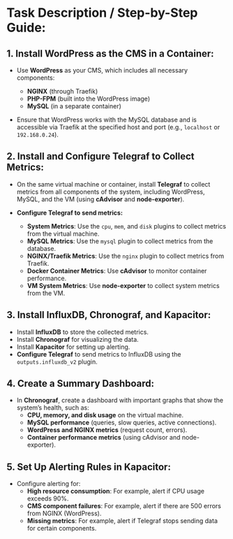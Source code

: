 # Task Description / Step-by-Step Guide:

## 1. Install WordPress as the CMS in a Container:

- Use **WordPress** as your CMS, which includes all necessary components:
  - **NGINX** (through Traefik)
  - **PHP-FPM** (built into the WordPress image)
  - **MySQL** (in a separate container)
  
- Ensure that WordPress works with the MySQL database and is accessible via Traefik at the specified host and port (e.g., `localhost` or `192.168.0.24`).

## 2. Install and Configure Telegraf to Collect Metrics:

- On the same virtual machine or container, install **Telegraf** to collect metrics from all components of the system, including WordPress, MySQL, and the VM (using **cAdvisor** and **node-exporter**).

- **Configure Telegraf to send metrics:**
  - **System Metrics**: Use the `cpu`, `mem`, and `disk` plugins to collect metrics from the virtual machine.
  - **MySQL Metrics**: Use the `mysql` plugin to collect metrics from the database.
  - **NGINX/Traefik Metrics**: Use the `nginx` plugin to collect metrics from Traefik.
  - **Docker Container Metrics**: Use **cAdvisor** to monitor container performance.
  - **VM System Metrics**: Use **node-exporter** to collect system metrics from the VM.

## 3. Install InfluxDB, Chronograf, and Kapacitor:

- Install **InfluxDB** to store the collected metrics.
- Install **Chronograf** for visualizing the data.
- Install **Kapacitor** for setting up alerting.
- **Configure Telegraf** to send metrics to InfluxDB using the `outputs.influxdb_v2` plugin.

## 4. Create a Summary Dashboard:

- In **Chronograf**, create a dashboard with important graphs that show the system’s health, such as:
  - **CPU, memory, and disk usage** on the virtual machine.
  - **MySQL performance** (queries, slow queries, active connections).
  - **WordPress and NGINX metrics** (request count, errors).
  - **Container performance metrics** (using cAdvisor and node-exporter).

## 5. Set Up Alerting Rules in Kapacitor:

- Configure alerting for:
  - **High resource consumption**: For example, alert if CPU usage exceeds 90%.
  - **CMS component failures**: For example, alert if there are 500 errors from NGINX (WordPress).
  - **Missing metrics**: For example, alert if Telegraf stops sending data for certain components.
